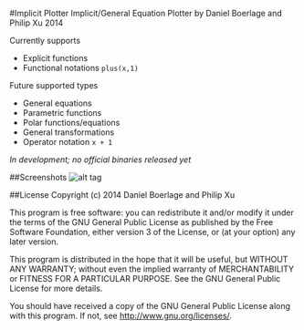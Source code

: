 #Implicit Plotter
Implicit/General Equation Plotter by Daniel Boerlage and Philip Xu  2014

Currently supports
*	Explicit functions
*	Functional notations `plus(x,1)`

Future supported types
*	General equations
*	Parametric functions
*	Polar functions/equations
*	General transformations
*	Operator notation `x + 1`

*In development; no official binaries released yet*

##Screenshots
![alt tag](https://raw.github.com/DanielBoerlage/Implicit-Plotter/master/display.png)

##License
Copyright (c) 2014 Daniel Boerlage and Philip Xu

This program is free software: you can redistribute it and/or modify
it under the terms of the GNU General Public License as published by
the Free Software Foundation, either version 3 of the License, or
(at your option) any later version.

This program is distributed in the hope that it will be useful,
but WITHOUT ANY WARRANTY; without even the implied warranty of
MERCHANTABILITY or FITNESS FOR A PARTICULAR PURPOSE.  See the
GNU General Public License for more details.

You should have received a copy of the GNU General Public License
along with this program.  If not, see <http://www.gnu.org/licenses/>.
